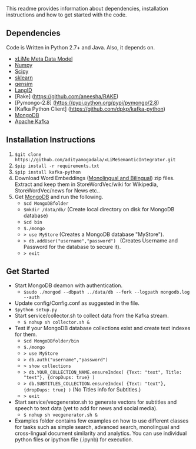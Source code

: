 This readme provides information about dependencies, installation instructions and how to get started with the code.

## Dependencies

Code is Written in Python 2.7+ and Java. Also, it depends on.

* [xLiMe Meta Data Model](https://cloud.aifb.kit.edu/index.php/s/742S1H9ljLlxaSz)
* [Numpy](http://www.numpy.org/)
* [Scipy](https://www.scipy.org/install.html)
* [sklearn](http://kafka.apache.org/)
* [gensim](https://radimrehurek.com/gensim/)
* [LangID](https://github.com/saffsd/langid.py)
* [Rake] (https://github.com/aneesha/RAKE)
* [Pymongo-2.8] (https://pypi.python.org/pypi/pymongo/2.8)
* [Kafka Python Client] (https://github.com/dpkp/kafka-python)
* [MongoDB](https://www.mongodb.com/)
* [Apache Kafka](http://kafka.apache.org/)

##  Installation Instructions

1. `$git clone https://github.com/adityamogadala/xLiMeSemanticIntegrator.git`
2. `$pip install -r requirements.txt`
3. `$pip install kafka-python`
5.  Download Word Embeddings ([Monolingual and Bilingual](http://people.aifb.kit.edu/amo/wordembeddings/)) zip files. Extract and keep them in StoreWordVec/wiki for Wikipedia, StoreWordVec/news for News etc..
6.  Get [MongoDB](https://www.mongodb.com/) and run the following. 
	* `$cd MongoDBfolder`
	* `$mkdir /data/db/` (Create local directory on disk for MongoDB database)
	* `$cd bin`
	* `$./mongo` 
	* `> use MyStore` (Creates a MongoDB database "MyStore"). 
	* `> db.addUser("username","password") `  (Creates Username and Password for the database to secure it).
	* `> exit`

##  Get Started

* Start MongoDB deamon with authentication.
	* `$sudo ./mongod --dbpath ../data/db --fork --logpath mongodb.log --auth`
* Update config/Config.conf as suggested in the file.
* `$python setup.py`
* Start service/collector.sh to collect data from the Kafka stream. 
	* `$ nohup sh collector.sh &`
* Test if your MongoDB database collections exist and create text indexes for them.
	* `$cd MongoDBfolder/bin`
	* `$./mongo`
	* `> use MyStore`
	* `> db.auth("username","password")`
	* `> show collections`
	* `> db.YOUR_COLLECTION_NAME.ensureIndex( {Text: "text", Title: "text"}, {dropDups: true} )`
	* `> db.SUBTITLES_COLLECTION.ensureIndex( {Text: "text"}, {dropDups: true} )` (No Titles info for Subtitles.)
	* `> exit`
* Start service/vecgenerator.sh to generate vectors for subtitles and speech to text data (yet to add for news and social media).
	* `$ nohup sh vecgenerator.sh &`
* Examples folder contains few examples on how to use different classes for tasks such as simple search, advanced search, monolingual and cross-lingual document similarity and analytics. You can use individual python files or ipython file (.ipynb) for execution.

